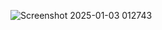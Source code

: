 ![Screenshot 2025-01-03 012743](https://github.com/user-attachments/assets/af1cc33d-163e-4276-8b78-8f014862fff7)
